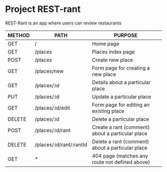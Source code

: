 # Project REST-rant

REST-Rant is an app where users can review restaurants

| METHOD |           PATH           |                     PURPOSE                      |
| ------ |   ---------------------- | ------------------------------------------------ |
|  GET   | /                        | Home page                                        |
|  GET   | /places                  | Places index page                                |
|  POST  | /places                  | Create new place                                 |
|  GET   | /places/new              | Form page for creating a new place               |
|  GET   | /places/:id              | Details about a particular place                 |
|  PUT   | /places/:id              | Update a particular place                        |
|  GET   | /places/:id/edit         | Form page for editing an existing place          |
| DELETE | /places/:id              | Delete a particular place                        |
|  POST  | /places/:id/rant         | Create a rant (comment) about a particular place |
| DELETE | /places/:id/rant/:rantId | Delete a rant (comment) about a particular place |
|  GET   | *                        | 404 page (matches any route not defined above)   |
